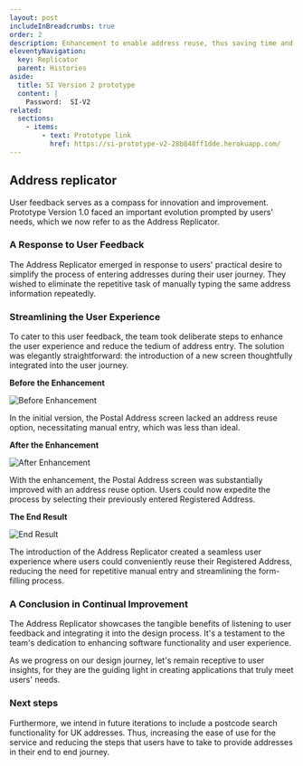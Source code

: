 ```yaml
---
layout: post
includeInBreadcrumbs: true
order: 2
description: Enhancement to enable address reuse, thus saving time and improving accuracy.
eleventyNavigation:
  key: Replicator
  parent: Histories
aside:
  title: SI Version 2 prototype
  content: |
    Password:  SI-V2
related:
  sections:
    - items:
        - text: Prototype link
          href: https://si-prototype-v2-28b848ff1dde.herokuapp.com/
---
```

## Address replicator

User feedback serves as a compass for innovation and improvement. Prototype Version 1.0 faced an important evolution prompted by users' needs, which we now refer to as the Address Replicator.

### A Response to User Feedback

The Address Replicator emerged in response to users' practical desire to simplify the process of entering addresses during their user journey. They wished to eliminate the repetitive task of manually typing the same address information repeatedly.

### Streamlining the User Experience

To cater to this user feedback, the team took deliberate steps to enhance the user experience and reduce the tedium of address entry. The solution was elegantly straightforward: the introduction of a new screen thoughtfully integrated into the user journey.

**Before the Enhancement**

![Before Enhancement](/assets/replicator/1.png)

In the initial version, the Postal Address screen lacked an address reuse option, necessitating manual entry, which was less than ideal.

**After the Enhancement**

![After Enhancement](/assets/replicator/2.png)

With the enhancement, the Postal Address screen was substantially improved with an address reuse option. Users could now expedite the process by selecting their previously entered Registered Address.

**The End Result**

![End Result](/assets/replicator/3.png)

The introduction of the Address Replicator created a seamless user experience where users could conveniently reuse their Registered Address, reducing the need for repetitive manual entry and streamlining the form-filling process.

### A Conclusion in Continual Improvement

The Address Replicator showcases the tangible benefits of listening to user feedback and integrating it into the design process. It's a testament to the team's dedication to enhancing software functionality and user experience.

As we progress on our design journey, let's remain receptive to user insights, for they are the guiding light in creating applications that truly meet users' needs.

### Next steps

Furthermore, we intend in future iterations to include a postcode search functionality for UK addresses. Thus, increasing the ease of use for the service and reducing the steps that users have to take to provide addresses in their end to end journey.
